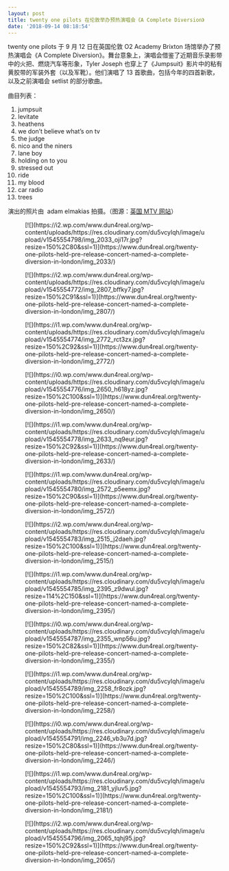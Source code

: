 ```yaml
---
layout: post
title: twenty one pilots 在伦敦举办预热演唱会《A Complete Diversion》
date: '2018-09-14 08:18:54'
---
```



twenty one pilots 于 9 月 12 日在英国伦敦 O2 Academy Brixton 场馆举办了预热演唱会《A Complete Diversion》。舞台意象上，演唱会借鉴了近期音乐录影带中的火把、燃烧汽车等形象，Tyler Joseph 也穿上了《Jumpsuit》影片中的粘有黄胶带的军装外套（以及军靴）。他们演唱了 13 首歌曲，包括今年的四首新歌，以及之前演唱会 setlist 的部分歌曲。

曲目列表：

1. jumpsuit
2. levitate
3. heathens
4. we don’t believe what’s on tv
5. the judge
6. nico and the niners
7. lane boy
8. holding on to you
9. stressed out
10. ride
11. my blood
12. car radio
13. trees

演出的照片由  adam elmakias 拍摄。（图源：[英国 MTV 网站](http://www.mtv.co.uk/twenty-one-pilots/pictures/twenty-one-pilots-london-a-complete-diversion-pictures)）

<div class="gallery galleryid-2479 gallery-columns-3 gallery-size-thumbnail" id="gallery-3"><figure class="gallery-item"><div class="gallery-icon landscape">[![](https://i2.wp.com/www.dun4real.org/wp-content/uploads/https://res.cloudinary.com/du5vcylqh/image/upload/v1545554798/img_2033_oji17r.jpg?resize=150%2C80&ssl=1)](https://www.dun4real.org/twenty-one-pilots-held-pre-release-concert-named-a-complete-diversion-in-london/img_2033/)</div></figure><figure class="gallery-item"><div class="gallery-icon landscape">[![](https://i2.wp.com/www.dun4real.org/wp-content/uploads/https://res.cloudinary.com/du5vcylqh/image/upload/v1545554772/img_2807_bffky7.jpg?resize=150%2C91&ssl=1)](https://www.dun4real.org/twenty-one-pilots-held-pre-release-concert-named-a-complete-diversion-in-london/img_2807/)</div></figure><figure class="gallery-item"><div class="gallery-icon landscape">[![](https://i1.wp.com/www.dun4real.org/wp-content/uploads/https://res.cloudinary.com/du5vcylqh/image/upload/v1545554774/img_2772_rct3zx.jpg?resize=150%2C92&ssl=1)](https://www.dun4real.org/twenty-one-pilots-held-pre-release-concert-named-a-complete-diversion-in-london/img_2772/)</div></figure><figure class="gallery-item"><div class="gallery-icon landscape">[![](https://i0.wp.com/www.dun4real.org/wp-content/uploads/https://res.cloudinary.com/du5vcylqh/image/upload/v1545554776/img_2650_h618yz.jpg?resize=150%2C100&ssl=1)](https://www.dun4real.org/twenty-one-pilots-held-pre-release-concert-named-a-complete-diversion-in-london/img_2650/)</div></figure><figure class="gallery-item"><div class="gallery-icon landscape">[![](https://i1.wp.com/www.dun4real.org/wp-content/uploads/https://res.cloudinary.com/du5vcylqh/image/upload/v1545554778/img_2633_nq9eur.jpg?resize=150%2C92&ssl=1)](https://www.dun4real.org/twenty-one-pilots-held-pre-release-concert-named-a-complete-diversion-in-london/img_2633/)</div></figure><figure class="gallery-item"><div class="gallery-icon landscape">[![](https://i1.wp.com/www.dun4real.org/wp-content/uploads/https://res.cloudinary.com/du5vcylqh/image/upload/v1545554780/img_2572_p5eemx.jpg?resize=150%2C90&ssl=1)](https://www.dun4real.org/twenty-one-pilots-held-pre-release-concert-named-a-complete-diversion-in-london/img_2572/)</div></figure><figure class="gallery-item"><div class="gallery-icon landscape">[![](https://i2.wp.com/www.dun4real.org/wp-content/uploads/https://res.cloudinary.com/du5vcylqh/image/upload/v1545554783/img_2515_j2daeh.jpg?resize=150%2C100&ssl=1)](https://www.dun4real.org/twenty-one-pilots-held-pre-release-concert-named-a-complete-diversion-in-london/img_2515/)</div></figure><figure class="gallery-item"><div class="gallery-icon portrait">[![](https://i1.wp.com/www.dun4real.org/wp-content/uploads/https://res.cloudinary.com/du5vcylqh/image/upload/v1545554785/img_2395_z9dwul.jpg?resize=114%2C150&ssl=1)](https://www.dun4real.org/twenty-one-pilots-held-pre-release-concert-named-a-complete-diversion-in-london/img_2395/)</div></figure><figure class="gallery-item"><div class="gallery-icon landscape">[![](https://i0.wp.com/www.dun4real.org/wp-content/uploads/https://res.cloudinary.com/du5vcylqh/image/upload/v1545554787/img_2355_wnp56u.jpg?resize=150%2C82&ssl=1)](https://www.dun4real.org/twenty-one-pilots-held-pre-release-concert-named-a-complete-diversion-in-london/img_2355/)</div></figure><figure class="gallery-item"><div class="gallery-icon landscape">[![](https://i1.wp.com/www.dun4real.org/wp-content/uploads/https://res.cloudinary.com/du5vcylqh/image/upload/v1545554789/img_2258_fr8ozk.jpg?resize=150%2C100&ssl=1)](https://www.dun4real.org/twenty-one-pilots-held-pre-release-concert-named-a-complete-diversion-in-london/img_2258/)</div></figure><figure class="gallery-item"><div class="gallery-icon landscape">[![](https://i0.wp.com/www.dun4real.org/wp-content/uploads/https://res.cloudinary.com/du5vcylqh/image/upload/v1545554791/img_2246_vb3u7d.jpg?resize=150%2C80&ssl=1)](https://www.dun4real.org/twenty-one-pilots-held-pre-release-concert-named-a-complete-diversion-in-london/img_2246/)</div></figure><figure class="gallery-item"><div class="gallery-icon landscape">[![](https://i1.wp.com/www.dun4real.org/wp-content/uploads/https://res.cloudinary.com/du5vcylqh/image/upload/v1545554793/img_2181_yjluv5.jpg?resize=150%2C100&ssl=1)](https://www.dun4real.org/twenty-one-pilots-held-pre-release-concert-named-a-complete-diversion-in-london/img_2181/)</div></figure><figure class="gallery-item"><div class="gallery-icon landscape">[![](https://i2.wp.com/www.dun4real.org/wp-content/uploads/https://res.cloudinary.com/du5vcylqh/image/upload/v1545554796/img_2065_tqhj95.jpg?resize=150%2C92&ssl=1)](https://www.dun4real.org/twenty-one-pilots-held-pre-release-concert-named-a-complete-diversion-in-london/img_2065/)</div></figure></div>
